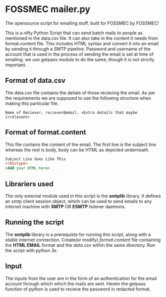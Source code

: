 # FOSSMEC mailer.py
The opensource script for emailing stuff, built for FOSSMEC by FOSSMEC!

This is a nifty Python Script that can send batch mails to people as mentioned in the data.csv file. It can also take in the content it needs from format.content file. This includes HTML syntax and convert it into an email by sending it through a SMTP pipeline. Password and username of the account that is used in the process of sending the email is set at time of emailing. we use getpass module to do the same, though it is not strictly important.

## Format of data.csv
The data.csv file contains the detials of those recieving the email. As per the requirements we are supposed to use the following structure when making this particular file.

```csv
Name of Reciever, reciever@email, <Extra details that maybe irrelevant>
```

## Format of format.content
This file contains the content of the email. The first line is the subject line whereas the rest is body, body can be HTML as depicted underneath.
```html
Subject Line Goes Like This
<!Doctype>
<Add your HTML here>
```
## Librariers used
The only external module used in this script is the **smtplib** library. It defines an smtp client session object, which can be used to send emails to any internet machine with **SMTP** OR **ESMTP** listener daemons.

## Running the script 
The **smtplib** library is a prerequiste for running this script, along with a stable internet connection. Create(or modify) *format.content* file containing the **HTML EMAIL** format and the *data.csv* within the same directory. Run the script with python 3x. 

## Input
The inputs from the user are in the form of an authentication for the email account through which which the mails are sent. Herein the getpass function of python is used to recieve the password in redacted format.
